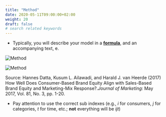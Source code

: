 ```yaml
---
title: "Method"
date: 2020-05-11T09:00:00+02:00
weight: 20
draft: false
# search related keywords
---
```


* Typically, you will describe your model in a <ins>**formula**</ins>, and an accompanying text, e.

![Method](/assets/method1.png)

![Method](/assets/method2.png)

Source: Hannes Datta, Kusum L. Ailawadi, and Harald J. van Heerde (2017) How Well Does Consumer-Based Brand Equity Align with Sales-Based Brand Equity and Marketing-Mix Response?.*Journal of
Marketing:* May 2017, Vol. 81, No. 3, pp. 1-20.

* Pay attention to use the correct sub indexes (e.g., *i* for consumers, *j* for categories, *t* for time, etc.; __not__ everything will be *ijt*)
